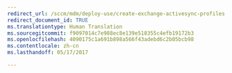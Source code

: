 ```yaml
---
redirect_url: /sccm/mdm/deploy-use/create-exchange-activesync-profiles
redirect_document_id: TRUE
ms.translationtype: Human Translation
ms.sourcegitcommit: f9097014c7e988ec8e139e518355c4efb19172b3
ms.openlocfilehash: 4090175c1a691b898a566f43adebd6c2b05bcb98
ms.contentlocale: zh-cn
ms.lasthandoff: 05/17/2017

---
```


